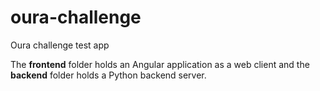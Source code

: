 # oura-challenge
Oura challenge test app

The **frontend** folder holds an Angular application as a web client and the
**backend** folder holds a Python backend server.
